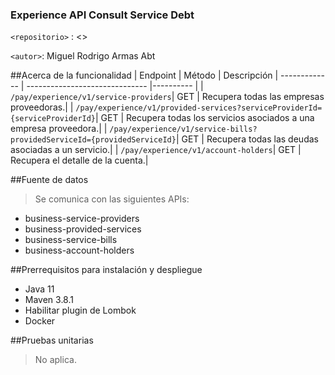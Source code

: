 ### Experience API Consult Service Debt
`<repositorio>` : <>

`<autor>`: Miguel Rodrigo Armas Abt

##Acerca de la funcionalidad
| Endpoint | Método | Descripción
| ------------- | ------------------------------ |---------- |
| `/pay/experience/v1/service-providers`| GET | Recupera todas las empresas proveedoras.|
| `/pay/experience/v1/provided-services?serviceProviderId={serviceProviderId}`| GET | Recupera todas los servicios asociados a una empresa proveedora.|
| `/pay/experience/v1/service-bills?providedServiceId={providedServiceId}`| GET | Recupera todas las deudas asociadas a un servicio.|
| `/pay/experience/v1/account-holders`| GET | Recupera el detalle de la cuenta.|

##Fuente de datos
> Se comunica con las siguientes APIs:
* business-service-providers
* business-provided-services
* business-service-bills
* business-account-holders

##Prerrequisitos para instalación y despliegue
* Java 11
* Maven 3.8.1
* Habilitar plugin de Lombok
* Docker

##Pruebas unitarias
> No aplica.